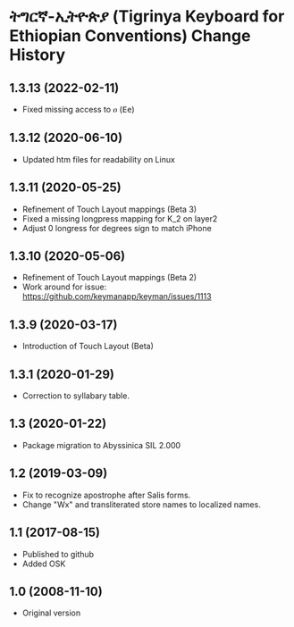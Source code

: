 # ትግርኛ-ኢትዮጵያ (Tigrinya Keyboard for Ethiopian Conventions) Change History

1.3.13 (2022-02-11)
-----------------------
* Fixed missing access to ዐ (<kbd>E</kbd><kbd>e</kbd>)

1.3.12 (2020-06-10)
-----------------------
* Updated htm files for readability on Linux

1.3.11 (2020-05-25)
-----------------------
* Refinement of Touch Layout mappings (Beta 3)
* Fixed a missing longpress mapping for K_2 on layer2
* Adjust 0 longress for degrees sign to match iPhone

1.3.10 (2020-05-06)
-----------------------
* Refinement of Touch Layout mappings (Beta 2)
* Work around for issue: https://github.com/keymanapp/keyman/issues/1113

1.3.9 (2020-03-17)
-----------------------
* Introduction of Touch Layout (Beta)

1.3.1 (2020-01-29)
-----------------------
* Correction to syllabary table.

1.3 (2020-01-22)
---------------------
* Package migration to Abyssinica SIL 2.000

1.2 (2019-03-09)
---------------------
* Fix to recognize apostrophe after Salis forms.
* Change "Wx" and transliterated store names to localized names.

1.1 (2017-08-15)
---------------------
* Published to github
* Added OSK

1.0 (2008-11-10)
---------------------
* Original version


